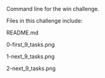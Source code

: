 Command line for the win challenge.


Files in this challenge include:

README.md

0-first_9_tasks.png

1-next_9_tasks.png

2-next_9_tasks.png